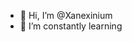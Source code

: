 - 👋 Hi, I’m @Xanexinium
- 🌱 I’m constantly learning

<!---
Xanexinium/Xanexinium is a ✨ special ✨ repository because its `README.md` (this file) appears on your GitHub profile.
You can click the Preview link to take a look at your changes.
--->
